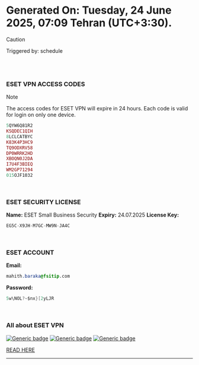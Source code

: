 # Generated On: Tuesday, 24 June 2025, 07:09 Tehran (UTC+3:30).

> [!CAUTION]
> Triggered by: schedule

<br><br>

### ESET VPN ACCESS CODES

> [!NOTE]
> The access codes for ESET VPN will expire in 24 hours.
> Each code is valid for login on only one device.

```ruby
5QYW6Q81R2
KSQDEC1QIH
8LCLCATBYC
K83K4P3HC9
TQ9ODXRV58
DP0WRRK2HD
XBOQN0J2DA
I7U4F3BIEQ
WM2GP71294
015OJF1032
```

<br>

### ESET SECURITY LICENSE

**Name:** ESET Small Business Security
**Expiry:** 24.07.2025
**License Key:**

```POV-Ray SDL
EG5C-X9JH-M7GC-MW9N-JA4C
```

<br>

### ESET ACCOUNT

**Email:**

```CSS
mahith.baraka@fsitip.com
```

**Password:**

```POV-Ray SDL
5w\NOL?~$nx}[2yLJR
```

<br>

### All about ESET VPN


[![Generic badge](https://img.shields.io/badge/Download-Android-green.svg)](https://play.google.com/store/apps/details?id=com.eset.vpn)
[![Generic badge](https://img.shields.io/badge/Download-ios-white.svg)](https://apps.apple.com/us/app/eset-vpn/id6463002278)
[![Generic badge](https://img.shields.io/badge/Download-windows-blue.svg)](https://download.eset.com/com/eset/apps/home/vpn/windows/latest/eset_vpn_installer.exe)
  

[READ HERE](https://t.me/F_NiREvil/2113)

---

<br><br>


